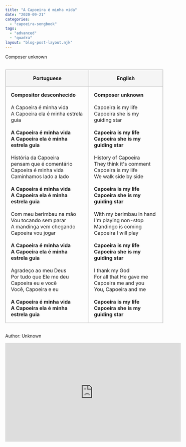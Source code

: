```yaml
---
title: "A Capoeira é minha vida"
date: "2020-09-21"
categories: 
  - "capoeira-songbook"
tags: 
  - "advanced"
  - "quadra"
layout: "blog-post-layout.njk"
---
```


Composer unknown
<style>
.capoeira-table {
    border: 1px solid #ccc;
    border-collapse: collapse;
    width: 100%;
    margin: 2rem 0;
}

.capoeira-table th,
.capoeira-table td {
    border: 1px solid #ccc;
    padding: 1rem;
    vertical-align: top;
}

.header-row {
    background-color: #f5f5f5;
}
</style>

<table class="capoeira-table">
    <tr class="header-row">
        <th>Portuguese</th>
        <th>English</th>
    </tr>
    <tr>
        <td>
            <strong>Compositor desconhecido</strong><br><br>
            A Capoeira é minha vida<br>
            A Capoeira ela é minha estrela guia<br><br>
            <strong>A Capoeira é minha vida</strong><br>
            <strong>A Capoeira ela é minha estrela guia</strong><br><br>
            História da Capoeira<br>
            pensam que é comentário<br>
            Capoeira é minha vida<br>
            Caminhamos lado a lado<br><br>
            <strong>A Capoeira é minha vida</strong><br>
            <strong>A Capoeira ela é minha estrela guia</strong><br><br>
            Com meu berimbau na mão<br>
            Vou tocando sem parar<br>
            A mandinga vem chegando<br>
            Capoeira vou jogar<br><br>
            <strong>A Capoeira é minha vida</strong><br>
            <strong>A Capoeira ela é minha estrela guia</strong><br><br>
            Agradeço ao meu Deus<br>
            Por tudo que Ele me deu<br>
            Capoeira eu e você<br>
            Você, Capoeira e eu<br><br>
            <strong>A Capoeira é minha vida</strong><br>
            <strong>A Capoeira ela é minha estrela guia</strong>
        </td>
        <td>
            <strong>Composer unknown</strong><br><br>
            Capoeira is my life<br>
            Capoeira she is my guiding star<br><br>
            <strong>Capoeira is my life</strong><br>
            <strong>Capoeira she is my guiding star</strong><br><br>
            History of Capoeira<br>
            They think it's comment<br>
            Capoeira is my life<br>
            We walk side by side<br><br>
            <strong>Capoeira is my life</strong><br>
            <strong>Capoeira she is my guiding star</strong><br><br>
            With my berimbau in hand<br>
            I'm playing non-stop<br>
            Mandingo is coming<br>
            Capoeira I will play<br><br>
            <strong>Capoeira is my life</strong><br>
            <strong>Capoeira she is my guiding star</strong><br><br>
            I thank my God<br>
            For all that He gave me<br>
            Capoeira me and you<br>
            You, Capoeira and me<br><br>
            <strong>Capoeira is my life</strong><br>
            <strong>Capoeira she is my guiding star</strong>
        </td>
    </tr>
</table>

<figcaption>

Author: Unknown

</figcaption>

<iframe width="560" height="315" src="https://www.youtube.com/embed/Ju9ukNKVsgQ" title="YouTube video player" frameborder="0" allow="accelerometer; autoplay; clipboard-write; encrypted-media; gyroscope; picture-in-picture" allowfullscreen></iframe>